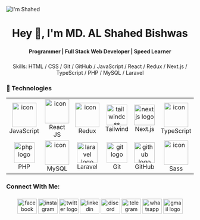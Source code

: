 ![I'm Shahed]()

###

<h1 align="center">Hey 👋, I'm MD. AL Shahed Bishwas</h1>

###

<h4 align="center">Programmer | Full Stack Web Developer | Speed Learner</h4>

###

<p align="center">Skills: HTML / CSS / Git / GitHub / JavaScript / React / Redux / Next.js / TypeScript / PHP / MySQL / Laravel</p>

###

<h3 align="left">🚀 Technologies</h3>

<table align="center">
  <tr>
    <td align="center" width="96">
        <img src="https://techstack-generator.vercel.app/js-icon.svg" alt="icon" width="65" height="65" /><br>JavaScript
    </td>
    <td align="center" width="96">
        <img src="https://techstack-generator.vercel.app/react-icon.svg" alt="icon" width="65" height="65" /><br>React JS
    </td>
    <td align="center" width="96">
        <img src="https://techstack-generator.vercel.app/redux-icon.svg" alt="icon" width="65" height="65" /><br>Redux
    </td>
    <td align="center" width="96">
        <img src="https://cdn.jsdelivr.net/gh/devicons/devicon/icons/tailwindcss/tailwindcss-original-wordmark.svg" height="55" alt="tailwindcss logo"  /><br>Tailwind
    </td>
    <td align="center" width="96">
        <img src="https://cdn.jsdelivr.net/gh/devicons/devicon/icons/nextjs/nextjs-original.svg" height="55" alt="nextjs logo"  /><br>Next.js
    </td>
    <td align="center" width="96">
        <img src="https://techstack-generator.vercel.app/ts-icon.svg" alt="icon" width="65" height="65" /><br>TypeScript
    </td>
  </tr>
  <tr>
    <td align="center" width="96">
        <img src="https://cdn.jsdelivr.net/gh/devicons/devicon/icons/php/php-original.svg" height="55" alt="php logo"  /><br>PHP
    </td>
    <td align="center" width="96">
        <img src="https://techstack-generator.vercel.app/mysql-icon.svg" alt="icon" width="65" height="65" /><br>MySQL
    </td>
    <td align="center" width="96">
        <img src="https://cdn.jsdelivr.net/gh/devicons/devicon/icons/laravel/laravel-original.svg" height="55" alt="laravel logo"  /><br>Laravel
    </td>
    <td align="center" width="96">
        <img src="https://cdn.jsdelivr.net/gh/devicons/devicon/icons/git/git-original.svg" height="55" alt="git logo"  /><br>Git
    </td>
    <td align="center" width="96">
        <img src="https://cdn.jsdelivr.net/gh/devicons/devicon/icons/github/github-original.svg" height="55" alt="github logo"  /><br>GitHub
    </td>
    <td align="center" width="96">
        <img src="https://techstack-generator.vercel.app/sass-icon.svg" alt="icon" width="65" height="65" /><br>Sass
    </td>
  </tr>
</table>

###

<h3 align="left">Connect With Me:</h3>

###

<div align="center">
  <img src="https://raw.githubusercontent.com/maurodesouza/profile-readme-generator/master/src/assets/icons/social/facebook/default.svg" width="52" height="40" alt="facebook logo"  />
  <img src="https://raw.githubusercontent.com/maurodesouza/profile-readme-generator/master/src/assets/icons/social/instagram/default.svg" width="52" height="40" alt="instagram logo"  />
  <img src="https://raw.githubusercontent.com/maurodesouza/profile-readme-generator/master/src/assets/icons/social/twitter/default.svg" width="52" height="40" alt="twitter logo"  />
  <img src="https://raw.githubusercontent.com/maurodesouza/profile-readme-generator/master/src/assets/icons/social/linkedin/default.svg" width="52" height="40" alt="linkedin logo"  />
  <img src="https://raw.githubusercontent.com/maurodesouza/profile-readme-generator/master/src/assets/icons/social/discord/default.svg" width="52" height="40" alt="discord logo"  />
  <img src="https://raw.githubusercontent.com/maurodesouza/profile-readme-generator/master/src/assets/icons/social/telegram/default.svg" width="52" height="40" alt="telegram logo"  />
  <img src="https://raw.githubusercontent.com/maurodesouza/profile-readme-generator/master/src/assets/icons/social/whatsapp/default.svg" width="52" height="40" alt="whatsapp logo"  />
  <img src="https://raw.githubusercontent.com/maurodesouza/profile-readme-generator/master/src/assets/icons/social/gmail/default.svg" width="52" height="40" alt="gmail logo"  />
</div>

###

